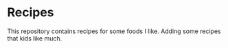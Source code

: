 # Recipes

This repository contains recipes for some foods I like.
Adding some recipes that kids like much.
